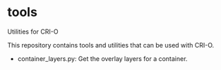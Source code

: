 # tools
Utilities for CRI-O

This repository contains tools and utilities that can be used with CRI-O.

* container_layers.py: Get the overlay layers for a container.
